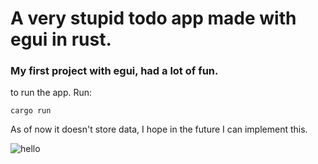 # A very stupid todo app made with egui in rust.
### My first project with egui, had a lot of fun.

to run the app. Run:
```
cargo run
```
As of now it doesn't store data, I hope in the future I can implement this.

![hello](https://i.imgur.com/Gk54gDE.gif)
